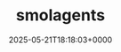 ---
title: smolagents
slug: 20250521T181803
date: 2025-05-21T18:18:03+0000
params:
  url: https://huggingface.co/docs/smolagents/index
tags:
- llm
- ai
- agent
- to-read
---